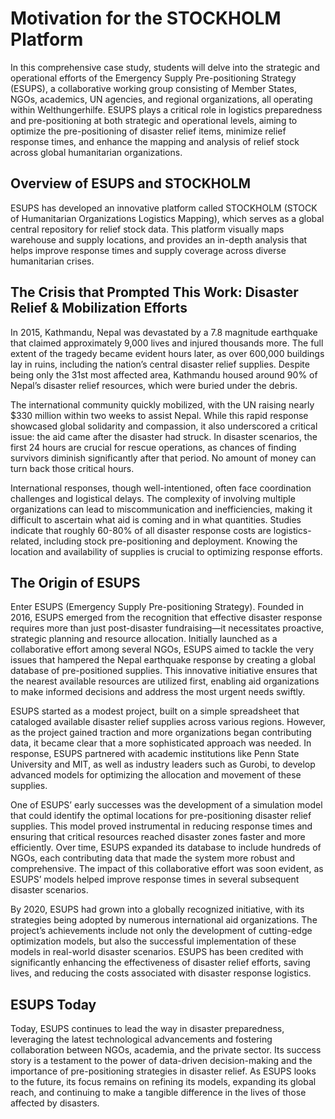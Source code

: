 # Motivation for the STOCKHOLM Platform

In this comprehensive case study, students will delve into the strategic and operational efforts of the Emergency Supply Pre-positioning Strategy (ESUPS), a collaborative working group consisting of Member States, NGOs, academics, UN agencies, and regional organizations, all operating within Welthungerhilfe. ESUPS plays a critical role in logistics preparedness and pre-positioning at both strategic and operational levels, aiming to optimize the pre-positioning of disaster relief items, minimize relief response times, and enhance the mapping and analysis of relief stock across global humanitarian organizations.

## Overview of ESUPS and STOCKHOLM

ESUPS has developed an innovative platform called STOCKHOLM (STOCK of Humanitarian Organizations Logistics Mapping), which serves as a global central repository for relief stock data. This platform visually maps warehouse and supply locations, and provides an in-depth analysis that helps improve response times and supply coverage across diverse humanitarian crises.

## The Crisis that Prompted This Work: Disaster Relief & Mobilization Efforts

In 2015, Kathmandu, Nepal was devastated by a 7.8 magnitude earthquake that claimed approximately 9,000 lives and injured thousands more. The full extent of the tragedy became evident hours later, as over 600,000 buildings lay in ruins, including the nation’s central disaster relief supplies. Despite being only the 31st most affected area, Kathmandu housed around 90% of Nepal’s disaster relief resources, which were buried under the debris.

The international community quickly mobilized, with the UN raising nearly $330 million within two weeks to assist Nepal. While this rapid response showcased global solidarity and compassion, it also underscored a critical issue: the aid came after the disaster had struck. In disaster scenarios, the first 24 hours are crucial for rescue operations, as chances of finding survivors diminish significantly after that period. No amount of money can turn back those critical hours.

International responses, though well-intentioned, often face coordination challenges and logistical delays. The complexity of involving multiple organizations can lead to miscommunication and inefficiencies, making it difficult to ascertain what aid is coming and in what quantities. Studies indicate that roughly 60-80% of all disaster response costs are logistics-related, including stock pre-positioning and deployment. Knowing the location and availability of supplies is crucial to optimizing response efforts.

## The Origin of ESUPS 

Enter ESUPS (Emergency Supply Pre-positioning Strategy). Founded in 2016, ESUPS emerged from the recognition that effective disaster response requires more than just post-disaster fundraising—it necessitates proactive, strategic planning and resource allocation. Initially launched as a collaborative effort among several NGOs, ESUPS aimed to tackle the very issues that hampered the Nepal earthquake response by creating a global database of pre-positioned supplies. This innovative initiative ensures that the nearest available resources are utilized first, enabling aid organizations to make informed decisions and address the most urgent needs swiftly.

ESUPS started as a modest project, built on a simple spreadsheet that cataloged available disaster relief supplies across various regions. However, as the project gained traction and more organizations began contributing data, it became clear that a more sophisticated approach was needed. In response, ESUPS partnered with academic institutions like Penn State University and MIT, as well as industry leaders such as Gurobi, to develop advanced models for optimizing the allocation and movement of these supplies.

One of ESUPS’ early successes was the development of a simulation model that could identify the optimal locations for pre-positioning disaster relief supplies. This model proved instrumental in reducing response times and ensuring that critical resources reached disaster zones faster and more efficiently. Over time, ESUPS expanded its database to include hundreds of NGOs, each contributing data that made the system more robust and comprehensive. The impact of this collaborative effort was soon evident, as ESUPS’ models helped improve response times in several subsequent disaster scenarios.

By 2020, ESUPS had grown into a globally recognized initiative, with its strategies being adopted by numerous international aid organizations. The project’s achievements include not only the development of cutting-edge optimization models, but also the successful implementation of these models in real-world disaster scenarios. ESUPS has been credited with significantly enhancing the effectiveness of disaster relief efforts, saving lives, and reducing the costs associated with disaster response logistics.

## ESUPS Today

Today, ESUPS continues to lead the way in disaster preparedness, leveraging the latest technological advancements and fostering collaboration between NGOs, academia, and the private sector. Its success story is a testament to the power of data-driven decision-making and the importance of pre-positioning strategies in disaster relief. As ESUPS looks to the future, its focus remains on refining its models, expanding its global reach, and continuing to make a tangible difference in the lives of those affected by disasters.

